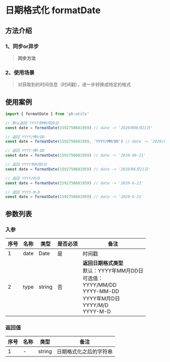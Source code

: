 # 日期格式化 formatDate

## 方法介绍
### 1、同步or异步
> **同步方法**

### 2、使用场景
> 对获取到的时间信息（时间戳），进一步转换成特定的格式

## 使用案例
```js
import { formatDate } from 'ph-utils'

// 默认返回 YYYY年MM月DD日
const date = formatDate(1592750681959) // date -> '2020年06月21日'

// 返回 YYYY/MM/DD
const date = formatDate(1592750681959, 'YYYY/MM/DD') // date -> '2020/06/21'

// 返回 YYYY-MM-DD
const date = formatDate(1592750681959) // date -> '2020-06-21'

// 返回 YYYY年M月D日
const date = formatDate(1592750681959) // date -> '2020年6月21日'

// 返回 YYYY/M/D
const date = formatDate(1592750681959) // date -> '2020-6-21'

// 返回 YYYY-M-D
const date = formatDate(1592750681959) // date -> '2020-6-21'

```

## 参数列表
### 入参
| 序号 | 名称 | 类型 | 是否必须 | 备注 |
| --- | --- | --- | --- | --- |
| 1 | date | Date | 是 | 时间戳 |
| 2 | type | string | 否 | **返回日期格式类型** <br> 默认：YYYY年MM月DD日    <br>可选值：<br>YYYY/MM/DD<br>YYYY-MM-DD<br>YYYY年M月D日<br>YYYY/M/D<br>YYYY-M-D |


### 返回值
| 序号 | 名称 | 类型 | 备注 |
| --- | --- | --- | --- |
| 1 | - | string | 日期格式化之后的字符串 |
